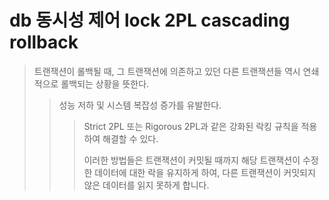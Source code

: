 # db 동시성 제어 lock 2PL cascading rollback

> 트랜잭션이 롤백될 때, 그 트랜잭션에 의존하고 있던 다른 트랜잭션들 역시 연쇄적으로 롤백되는 상황을 뜻한다.
>
> > 성능 저하 및 시스템 복잡성 증가를 유발한다.
> >
> > > Strict 2PL 또는 Rigorous 2PL과 같은 강화된 락킹 규칙을 적용하여 해결할 수 있다.
> > >
> > > 이러한 방법들은 트랜잭션이 커밋될 때까지 해당 트랜잭션이 수정한 데이터에 대한 락을 유지하게 하여, 다른 트랜잭션이 커밋되지 않은 데이터를 읽지 못하게 합니다.
